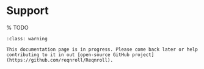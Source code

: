 # Support

% TODO
```{admonition} Documentation is in progress
:class: warning

This documentation page is in progress. Please come back later or help contributing to it in out [open-source GitHub project](https://github.com/reqnroll/Reqnroll).
```

